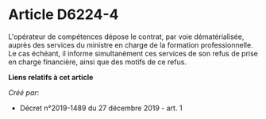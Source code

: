 # Article D6224-4

L'opérateur de compétences dépose le contrat, par voie dématérialisée, auprès des services du ministre en charge de la
formation professionnelle. Le cas échéant, il informe simultanément ces services de son refus de prise en charge financière,
ainsi que des motifs de ce refus.

**Liens relatifs à cet article**

_Créé par_:

  - Décret n°2019-1489 du 27 décembre 2019 - art. 1
